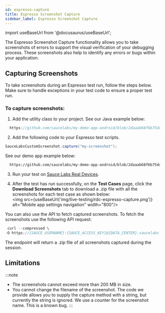```yaml
---
id: espresso-capture
title: Espresso Screenshot Capture
sidebar_label: Espresso Screenshot Capture
---
```

import useBaseUrl from '@docusaurus/useBaseUrl';

The Espresso Screenshot Capture functionality allows you to take screenshots of errors to support the visual verification of your debugging process. These screenshots also help to identify any errors or bugs within your application.


## Capturing Screenshots

To take screenshots during an Espresso test run, follow the steps below. Make sure to handle exceptions in your test code to ensure a proper test run.

### To capture screenshots:

1. Add the utility class to your project. See our Java example below:

```java reference title="SauceLabsCustomScreenshot Class"
  https://github.com/saucelabs/my-demo-app-android/blob/2daaab68f6b75dcd78533dda7ac1715eec070f99/app/src/androidTest/java/com/saucelabs/mydemoapp/android/screenshot/SauceLabsCustomScreenshot.java
  ``` 
2. Add the following code to your Espresso test scripts.
   
```java
SauceLabsCustomScreenshot.capture("my-screenshot");
```
See our demo app example below:

```bash reference
  https://github.com/saucelabs/my-demo-app-android/blob/2daaab68f6b75dcd78533dda7ac1715eec070f99/app/src/androidTest/java/com/saucelabs/mydemoapp/android/view/activities/LoginTest.java
  ``` 


3.  Run your test on [Sauce Labs Real Devices](https://docs.saucelabs.com/mobile-apps/automated-testing/).

4. After the test has run successfully, on the **Test Cases** page, click the **Download Screenshots** tab to download a .zip file with all the screenshots for each test case as shown below:
<br/><img src={useBaseUrl('img/live-testing/rdc-espresso-capture.png')} alt="Mobile app settings navigation" width="800"/>
   


You can also use the API to fetch captured screenshots. To fetch the screenshots use the following API request:

 ```java
  curl --compressed \
-O https://{SAUCE_USERNAME}:{SAUCE_ACCESS_KEY}@{DATA_CENTER}.saucelabs.com/v1/rdc/jobs/{JOB_ID}/screenshots.zip
  ```

The endpoint will return a .zip file of all screenshots captured during the session.
   

## Limitations

:::note 
* The screenshots cannot exceed more than 200 MB in size.
* You cannot change the filename of the screenshot. The code we provide allows you to supply the capture method with a string, but currently the string is ignored. We use a counter for the screenshot name. This is a known bug.
:::
